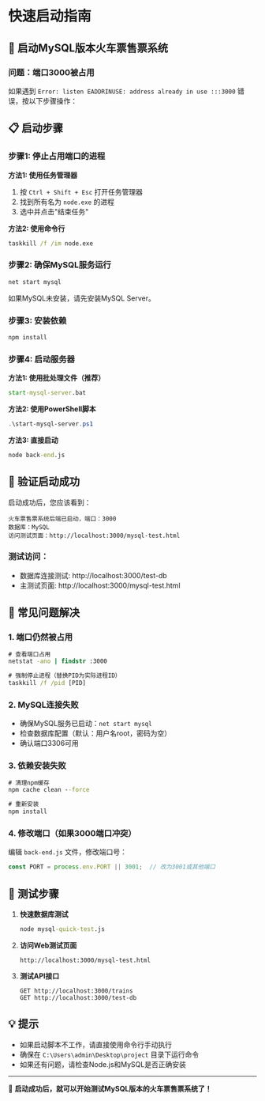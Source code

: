 # 快速启动指南

## 🚀 启动MySQL版本火车票售票系统

### 问题：端口3000被占用

如果遇到 `Error: listen EADDRINUSE: address already in use :::3000` 错误，按以下步骤操作：

## 📋 启动步骤

### 步骤1: 停止占用端口的进程

**方法1: 使用任务管理器**
1. 按 `Ctrl + Shift + Esc` 打开任务管理器
2. 找到所有名为 `node.exe` 的进程
3. 选中并点击"结束任务"

**方法2: 使用命令行**
```cmd
taskkill /f /im node.exe
```

### 步骤2: 确保MySQL服务运行

```cmd
net start mysql
```

如果MySQL未安装，请先安装MySQL Server。

### 步骤3: 安装依赖

```cmd
npm install
```

### 步骤4: 启动服务器

**方法1: 使用批处理文件（推荐）**
```cmd
start-mysql-server.bat
```

**方法2: 使用PowerShell脚本**
```powershell
.\start-mysql-server.ps1
```

**方法3: 直接启动**
```cmd
node back-end.js
```

## 🧪 验证启动成功

启动成功后，您应该看到：
```
火车票售票系统后端已启动，端口：3000
数据库：MySQL
访问测试页面：http://localhost:3000/mysql-test.html
```

### 测试访问：
- 数据库连接测试: http://localhost:3000/test-db
- 主测试页面: http://localhost:3000/mysql-test.html

## 🔧 常见问题解决

### 1. 端口仍然被占用

```cmd
# 查看端口占用
netstat -ano | findstr :3000

# 强制停止进程（替换PID为实际进程ID）
taskkill /f /pid [PID]
```

### 2. MySQL连接失败

- 确保MySQL服务已启动：`net start mysql`
- 检查数据库配置（默认：用户名root，密码为空）
- 确认端口3306可用

### 3. 依赖安装失败

```cmd
# 清理npm缓存
npm cache clean --force

# 重新安装
npm install
```

### 4. 修改端口（如果3000端口冲突）

编辑 `back-end.js` 文件，修改端口号：
```javascript
const PORT = process.env.PORT || 3001;  // 改为3001或其他端口
```

## 🎯 测试步骤

1. **快速数据库测试**
   ```cmd
   node mysql-quick-test.js
   ```

2. **访问Web测试页面**
   ```
   http://localhost:3000/mysql-test.html
   ```

3. **测试API接口**
   ```
   GET http://localhost:3000/trains
   GET http://localhost:3000/test-db
   ```

## 💡 提示

- 如果启动脚本不工作，请直接使用命令行手动执行
- 确保在 `C:\Users\admin\Desktop\project` 目录下运行命令
- 如果还有问题，请检查Node.js和MySQL是否正确安装

---

🎉 **启动成功后，就可以开始测试MySQL版本的火车票售票系统了！** 
